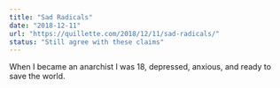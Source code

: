 ```yaml
---
title: "Sad Radicals"
date: "2018-12-11"
url: "https://quillette.com/2018/12/11/sad-radicals/"
status: "Still agree with these claims"
---
```


When I became an anarchist I was 18, depressed, anxious, and ready to save the world.
